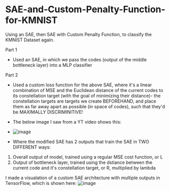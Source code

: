 # SAE-and-Custom-Penalty-Function-for-KMNIST
Using an SAE, then SAE with Custom Penalty Function, to classify the KMNIST Dataset again.

Part 1
* Used an SAE, in which we pass the codes (output of the middle bottleneck layer) into a MLP classifier

Part 2
* Used a custom loss function for the above SAE, where it's a linear combination of MSE and the Euclidean distance of the current codes to its constellation target (with the goal of minimizing their distance)- the constellation targets are targets we create BEFOREHAND, and place them as far away apart as possible (in space of codes), such that they'd be MAXIMALLY DISCRIMINITIVE!

* The below image I saw from a YT video shows this:

* ![image](https://github.com/Zain3/SAE-and-Custom-Penalty-Function-for-KMNIST/assets/70613917/0ea3a6f5-7578-44eb-b10d-6d90a98093c8)

* Where the modified SAE has 2 outputs that train the SAE in TWO DIFFERENT ways:
1. Overall output of model, trained using a regular MSE cost function, or L
2. Output of bottleneck layer, trained using the dstiance between the current code and it's constellation target, or R, multiplied by lambda

I made a visualation of a custom SAE architecture with multiple outputs in TensorFlow, which is shown here:
![image](https://github.com/Zain3/SAE-and-Custom-Penalty-Function-for-KMNIST/assets/70613917/57eebff6-aa48-4926-bad5-3af15607c25f)



